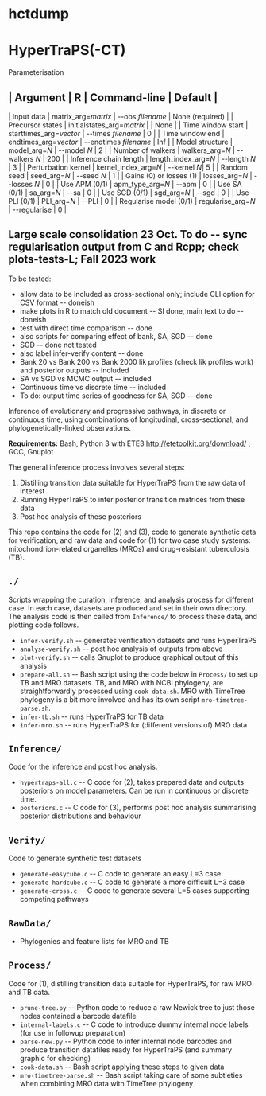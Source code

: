 # hctdump
HyperTraPS(-CT)
===============

Parameterisation

| Argument | R | Command-line | Default |
-------------------------------
| Input data | matrix_arg=*matrix* | --obs *filename* | None (required) |
| Precursor states | initialstates_arg=*matrix* | | None |
| Time window start | starttimes_arg=*vector* | --times *filename* | 0 |
| Time window end | endtimes_arg=*vector* | --endtimes *filename* | Inf |
| Model structure | model_arg=*N* | --model *N* | 2 |
| Number of walkers | walkers_arg=*N* | --walkers *N* | 200 |
| Inference chain length | length_index_arg=*N* | --length *N* | 3 |
| Perturbation kernel | kernel_index_arg=*N* | --kernel *N*| 5 |
| Random seed | seed_arg=*N* | --seed *N* | 1 |
| Gains (0) or losses (1) | losses_arg=*N* | --losses *N* | 0 |
| Use APM (0/1) | apm_type_arg=*N* | --apm | 0 |
| Use SA (0/1) | sa_arg=*N* | --sa | 0 |
| Use SGD (0/1) | sgd_arg=*N* | --sgd | 0 |
| Use PLI (0/1) | PLI_arg=*N* | --PLI | 0 |
| Regularise model (0/1) | regularise_arg=*N* | --regularise | 0 |




Large scale consolidation 23 Oct. To do -- sync regularisation output from C and Rcpp; check plots-tests-L;
Fall 2023 work
-----

To be tested:
* allow data to be included as cross-sectional only; include CLI option for CSV format -- doneish
* make plots in R to match old document -- SI done, main text to do -- doneish
* test with direct time comparison -- done
* also scripts for comparing effect of bank, SA, SGD -- done
* SGD -- done not tested
* also label infer-verify content -- done
* Bank 20 vs Bank 200 vs Bank 2000 lik profiles (check lik profiles work) and posterior outputs -- included
* SA vs SGD vs MCMC output -- included
* Continuous time vs discrete time -- included
* To do: output time series of goodness for SA, SGD -- done

Inference of evolutionary and progressive pathways, in discrete or continuous time, using combinations of longitudinal, cross-sectional, and phylogenetically-linked observations.

**Requirements:** Bash, Python 3 with ETE3 http://etetoolkit.org/download/ , GCC, Gnuplot

The general inference process involves several steps:
  1. Distilling transition data suitable for HyperTraPS from the raw data of interest
  2. Running HyperTraPS to infer posterior transition matrices from these data
  3. Post hoc analysis of these posteriors
  
This repo contains the code for (2) and (3), code to generate synthetic data for verification, and raw data and code for (1) for two case study systems: mitochondrion-related organelles (MROs) and drug-resistant tuberculosis (TB).

`./`
----
Scripts wrapping the curation, inference, and analysis process for different case. In each case, datasets are produced and set in their own directory. The analysis code is then called from `Inference/` to process these data, and plotting code follows.
  * `infer-verify.sh` -- generates verification datasets and runs HyperTraPS
  * `analyse-verify.sh` -- post hoc analysis of outputs from above
  * `plot-verify.sh` -- calls Gnuplot to produce graphical output of this analysis
  * `prepare-all.sh` -- Bash script using the code below in `Process/` to set up TB and MRO datasets. TB, and MRO with NCBI phylogeny, are straightforwardly processed using `cook-data.sh`. MRO with TimeTree phylogeny is a bit more involved and has its own script `mro-timetree-parse.sh`.
  * `infer-tb.sh` -- runs HyperTraPS for TB data
  * `infer-mro.sh` -- runs HyperTraPS for (different versions of) MRO data
  
`Inference/`
------------
Code for the inference and post hoc analysis.
  * `hypertraps-all.c` -- C code for (2), takes prepared data and outputs posteriors on model parameters. Can be run in continuous or discrete time.
  * `posteriors.c` -- C code for (3), performs post hoc analysis summarising posterior distributions and behaviour
  
`Verify/`
---------
Code to generate synthetic test datasets
  * `generate-easycube.c` -- C code to generate an easy L=3 case
  * `generate-hardcube.c` -- C code to generate a more difficult L=3 case
  * `generate-cross.c` -- C code to generate several L=5 cases supporting competing pathways
    
`RawData/`
----------
  * Phylogenies and feature lists for MRO and TB

`Process/`
----------
Code for (1), distilling transition data suitable for HyperTraPS, for raw MRO and TB data. 
  * `prune-tree.py` -- Python code to reduce a raw Newick tree to just those nodes contained a barcode datafile
  * `internal-labels.c` -- C code to introduce dummy internal node labels (for use in followup preparation)
  * `parse-new.py` -- Python code to infer internal node barcodes and produce transition datafiles ready for HyperTraPS (and summary graphic for checking)
  * `cook-data.sh` -- Bash script applying these steps to given data
  * `mro-timetree-parse.sh` -- Bash script taking care of some subtleties when combining MRO data with TimeTree phylogeny
